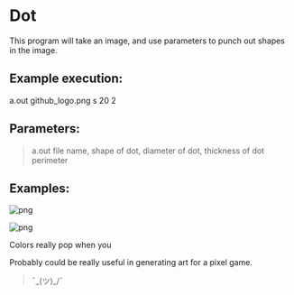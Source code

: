# Dot
This program will take an image, and use parameters to punch out shapes in the image. 

## Example execution:
a.out github_logo.png s 20 2

## Parameters:
> a.out file name, shape of dot, diameter of dot, thickness of dot perimeter

## Examples:

![png](https://user-images.githubusercontent.com/60923544/159662844-090ccdf0-3e6c-451f-b867-b56c1e52cbbe.png)

![png](https://user-images.githubusercontent.com/60923544/159667788-a9e761b6-dd11-498b-94fd-9c781ab1e1e9.png)

Colors really pop when you

Probably could be really useful in generating art for a pixel game.

> ¯\_(ツ)_/¯
